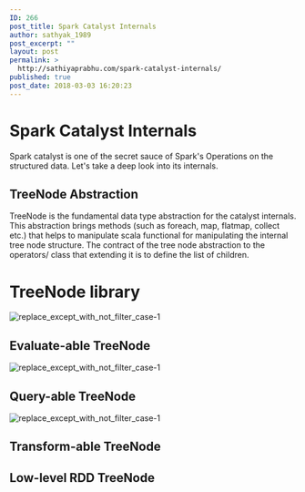 ```yaml
---
ID: 266
post_title: Spark Catalyst Internals
author: sathyak_1989
post_excerpt: ""
layout: post
permalink: >
  http://sathiyaprabhu.com/spark-catalyst-internals/
published: true
post_date: 2018-03-03 16:20:23
---
```

# Spark Catalyst Internals
Spark catalyst is one of the secret sauce of Spark's Operations on the structured data. Let's take
a deep look into its internals.


## TreeNode Abstraction
TreeNode is the fundamental data type  abstraction for the catalyst internals. This abstraction brings 
methods (such as foreach, map, flatmap, collect etc.) that helps to manipulate  scala functional for 
manipulating the internal tree node structure. The contract of the tree node abstraction to the operators/
class that extending it is to define the list of children.

# TreeNode library
![replace_except_with_not_filter_case-1](images/spark-catalyst-internals/Catalyst-TreeNode-Abstraction.svg)

## Evaluate-able TreeNode

![replace_except_with_not_filter_case-1](images/spark-catalyst-internals/Catalyst-TreeNode-Expression.svg)

## Query-able TreeNode
![replace_except_with_not_filter_case-1](images/spark-catalyst-internals/Catalyst-TreeNode-LogicalPlan.svg)


## Transform-able TreeNode


## Low-level RDD TreeNode

